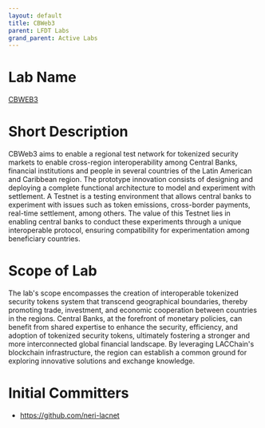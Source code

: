 ```yaml
---
layout: default
title: CBWeb3
parent: LFDT Labs
grand_parent: Active Labs
---
```

# Lab Name
[CBWEB3](https://github.com/LF-Decentralized-Trust-labs/cbweb3)

# Short Description
CBWeb3 aims to enable a regional test network for tokenized security markets to enable cross-region interoperability among Central Banks, financial institutions and people in several countries of the Latin American and Caribbean region. The prototype innovation consists of designing and deploying a complete functional architecture to model and experiment with settlement. A Testnet is a testing environment that allows central banks to experiment with issues such as token emissions, cross-border payments, real-time settlement, among others. The value of this Testnet lies in enabling central banks to conduct these experiments through a unique interoperable protocol, ensuring compatibility for experimentation among beneficiary countries.

# Scope of Lab
The lab's scope encompasses the creation of interoperable tokenized security tokens system that transcend geographical boundaries, thereby promoting trade, investment, and economic cooperation between countries in the regions. Central Banks, at the forefront of monetary policies, can benefit from shared expertise to enhance the security, efficiency, and adoption of tokenized security tokens, ultimately fostering a stronger and more interconnected global financial landscape.
By leveraging LACChain's blockchain infrastructure, the region can establish a common ground for exploring innovative solutions and exchange knowledge.

# Initial Committers
- https://github.com/neri-lacnet
